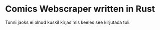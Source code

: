 <h1>Comics Webscraper written in Rust</h1>

<p>
Tunni jaoks ei olnud kuskil kirjas mis keeles see kirjutada tuli.
</p>